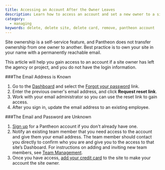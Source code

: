 ```yaml
---
title: Accessing an Account After the Owner Leaves
description: Learn how to access an account and set a new owner to a site.
category:
  - managing
keywords: delete, delete site, delete card, remove, pantheon account
---
```


Site ownership is a self-service feature, and Pantheon does not transfer ownership from one owner to another. Best practice is to own your site in your name with a permanently reachable email.

This article will help you gain access to an account if a site owner has left the agency or project, and you do not have the login information.


###The Email Address is Known

1. Go to the [Dashboard](https://dashboard.pantheon.io) and select the [Forgot your password](https://dashboard.pantheon.io/reset-password) link.
2. Enter the previous owner's email address, and click **Request reset link**.
3. Work with your email administrator so you can use the reset link to gain access.
4. After you sign in, update the email address to an existing employee.

###The Email and Password are Unknown
1. [Sign up](https://dashboard.pantheon.io/register) for a Pantheon account if you don't already have one.
2. Notify an existing team member that you need access to the account and give them your email address.
The team member should contact you directly to confirm who you are and give you to the access to that site’s Dashboard. For instructions on adding and inviting new team members, see [Team Management](https://pantheon.io/docs/articles/sites/team-management/).
3. Once you have access, [add your credit card](https://pantheon.io/docs/articles/sites/settings/add-a-credit-card-to-a-site/) to the site to make your account the site owner.
